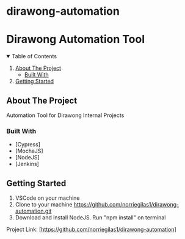 # dirawong-automation
# Dirawong Automation Tool

<!-- TABLE OF CONTENTS -->
<details open="open">
  <summary>Table of Contents</summary>
  <ol>
    <li>
      <a href="#about-the-project">About The Project</a>
      <ul>
        <li><a href="#built-with">Built With</a></li>
      </ul>
    </li>
    <li>
      <a href="#getting-started">Getting Started</a>
  </ol>
</details>



<!-- ABOUT THE PROJECT -->
## About The Project

Automation Tool for Dirawong Internal Projects

### Built With

* [Cypress]
* [MochaJS] 
* [NodeJS]
* [Jenkins]


<!-- GETTING STARTED -->
## Getting Started

1. VSCode on your machine
2. Clone to your machine https://github.com/norriegilas1/dirawong-automation.git
3. Download and install NodeJS. Run "npm install" on terminal


Project Link: [https://github.com/norriegilas1/dirawong-automation]
